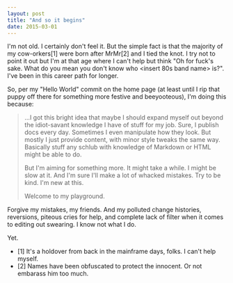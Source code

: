 ```yaml
---
layout: post
title: "And so it begins"
date: 2015-03-01
---
```


I'm not old. I certainly don't feel it. But the simple fact is that the majority of my cow-orkers[1] were born after MrMr[2] and I tied the knot. I try not to point it out but I'm at that age where I can't help but think "Oh for fuck's sake. What do you mean you don't know who \<insert 80s band name\> is?". I've been in this career path for longer.

So, per my "Hello World" commit on the home page (at least until I rip that puppy off there for something more festive and beeyooteous), I'm doing this because:

>...I got this bright idea that maybe I should expand myself out beyond the idiot-savant knowledge I have of stuff for my job. Sure, I publish docs every day. Sometimes I even manipulate how they look. But mostly I just provide content, with minor style tweaks the same way. Basically stuff any schlub with knowledge of Markdown or HTML might be able to do.
>
>But I'm aiming for something more. It might take a while. I might be slow at it. And I'm sure I'll make a lot of whacked mistakes. Try to be kind. I'm new at this.
>
>Welcome to my playground.

Forgive my mistakes, my friends. And my polluted change histories, reversions, piteous cries for help, and complete lack of filter when it comes to editing out swearing. I know not what I do.

Yet.

- [1] It's a holdover from back in the mainframe days, folks. I can't help myself.
- [2] Names have been obfuscated to protect the innocent. Or not embarass him too much.
